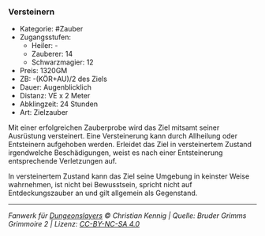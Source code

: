 ### Versteinern

- Kategorie: #Zauber
- Zugangsstufen:
  - Heiler: -
  - Zauberer: 14
  - Schwarzmagier: 12
- Preis: 1320GM
- ZB: -(KÖR+AU)/2 des Ziels
- Dauer: Augenblicklich
- Distanz: VE x 2 Meter
- Abklingzeit: 24 Stunden
- Art: Zielzauber

Mit einer erfolgreichen Zauberprobe wird das Ziel mitsamt seiner Ausrüstung versteinert. Eine Versteinerung kann durch Allheilung oder Entsteinern aufgehoben werden. Erleidet das Ziel in versteinertem Zustand irgendwelche Beschädigungen, weist es nach einer Entsteinerung entsprechende Verletzungen auf.

In versteinertem Zustand kann das Ziel seine Umgebung in keinster Weise wahrnehmen, ist nicht bei Bewusstsein, spricht nicht auf Entdeckungszauber an und gilt allgemein als Gegenstand.

---

_Fanwerk für [Dungeonslayers](https://www.dungeonslayers.net/) © Christian Kennig | Quelle: Bruder Grimms Grimmoire 2 | Lizenz: [CC-BY-NC-SA 4.0](https://creativecommons.org/licenses/by-nc-sa/4.0/deed.de)_
